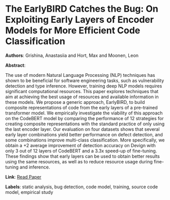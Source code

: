 # The EarlyBIRD Catches the Bug: On Exploiting Early Layers of Encoder Models for More Efficient Code Classification

**Authors**: Grishina, Anastasiia and Hort, Max and Moonen, Leon

**Abstract**:

The use of modern Natural Language Processing (NLP) techniques has shown to be beneficial for software engineering tasks, such as vulnerability detection and type inference. However, training deep NLP models requires significant computational resources. This paper explores techniques that aim at achieving the best usage of resources and available information in these models.  We propose a generic approach, EarlyBIRD, to build composite representations of code from the early layers of a pre-trained transformer model. We empirically investigate the viability of this approach on the CodeBERT model by comparing the performance of 12 strategies for creating composite representations with the standard practice of only using the last encoder layer.  Our evaluation on four datasets shows that several early layer combinations yield better performance on defect detection, and some combinations improve multi-class classification. More specifically, we obtain a +2 average improvement of detection accuracy on Devign with only 3 out of 12 layers of CodeBERT and a 3.3x speed-up of fine-tuning. These findings show that early layers can be used to obtain better results using the same resources, as well as to reduce resource usage during fine-tuning and inference.

**Link**: [Read Paper](https://doi.org/10.1145/3611643.3616304)

**Labels**: static analysis, bug detection, code model, training, source code model, empirical study
